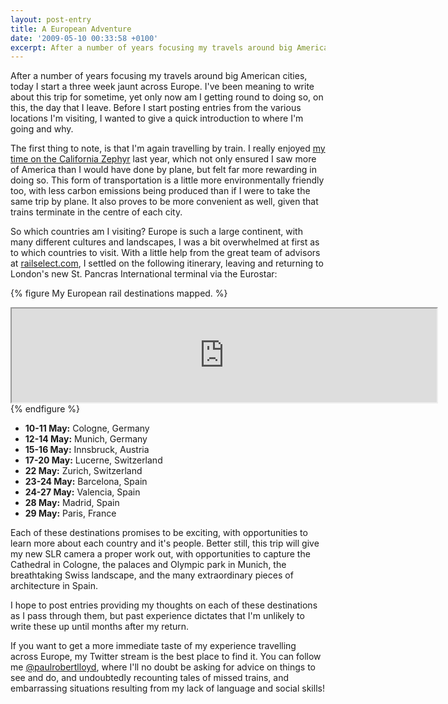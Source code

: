 ```yaml
---
layout: post-entry
title: A European Adventure
date: '2009-05-10 00:33:58 +0100'
excerpt: After a number of years focusing my travels around big American cities, today I start a three week jaunt across Europe.
---
```

After a number of years focusing my travels around big American cities, today I start a three week jaunt across Europe. I've been meaning to write about this trip for sometime, yet only now am I getting round to doing so, on this, the day that I leave. Before I start posting entries from the various locations I'm visiting, I wanted to give a quick introduction to where I'm going and why.

The first thing to note, is that I'm again travelling by train. I really enjoyed [my time on the California Zephyr][1] last year, which not only ensured I saw more of America than I would have done by plane, but felt far more rewarding in doing so. This form of transportation is a little more environmentally friendly too, with less carbon emissions being produced than if I were to take the same trip by plane. It also proves to be more convenient as well, given that trains terminate in the centre of each city.

So which countries am I visiting? Europe is such a large continent, with many different cultures and landscapes, I was a bit overwhelmed at first as to which countries to visit. With a little help from the great team of advisors at [railselect.com][2], I settled on the following itinerary, leaving and returning to London's new St. Pancras International terminal via the Eurostar:

{% figure My European rail destinations mapped. %}
<div class="object map"><iframe width="680" src="http://a.tiles.mapbox.com/v3/paulrobertlloyd.map-vw9a5oh6.html#6/49.5/4"></iframe></div>
{% endfigure %}

* **10-11 May:** Cologne, Germany
* **12-14 May:** Munich, Germany
* **15-16 May:** Innsbruck, Austria
* **17-20 May:** Lucerne, Switzerland
* **22 May:** Zurich, Switzerland
* **23-24 May:** Barcelona, Spain
* **24-27 May:** Valencia, Spain
* **28 May:** Madrid, Spain
* **29 May:** Paris, France

Each of these destinations promises to be exciting, with opportunities to learn more about each country and it's people. Better still, this trip will give my new SLR camera a proper work out, with opportunities to capture the Cathedral in Cologne, the palaces and Olympic park in Munich, the breathtaking Swiss landscape, and the many extraordinary pieces of architecture in Spain.

I hope to post entries providing my thoughts on each of these destinations as I pass through them, but past experience dictates that I'm unlikely to write these up until months after my return.

If you want to get a more immediate taste of my experience travelling across Europe, my Twitter stream is the best place to find it. You can follow me [@paulrobertlloyd][3], where I'll no doubt be asking for advice on things to see and do, and undoubtedly recounting tales of missed trains, and embarrassing situations resulting from my lack of language and social skills!

[1]: /2008/09/california_zephyr/
[2]: http://www.railselect.com/
[3]: http://twitter.com/paulrobertlloyd